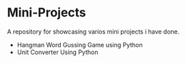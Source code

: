 # Mini-Projects
A repository for showcasing varios mini projects i have done.
- Hangman Word Gussing Game using Python
- Unit Converter Using Python
